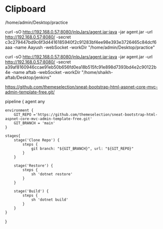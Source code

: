 # Clipboard

/home/admin/Desktop/practice

curl -sO http://192.168.0.57:8080/jnlpJars/agent.jar;java -jar agent.jar -url http://192.168.0.57:8080/ -secret c3c279447bd9c6f3d4416185940f2c91283bf4ee98e393e3726465c84dcf6aaa -name Aayush -webSocket -workDir "/home/admin/Desktop/practice"


curl -sO http://192.168.0.57:8080/jnlpJars/agent.jar;java -jar agent.jar -url http://192.168.0.57:8080/ -secret a39af8160946ccae91eb50b656fd0ea18b515fc91e898d7393bd4e2c90122b4e -name aftab -webSocket -workDir "/home/shaikh-aftab/Desktop/jenkins"

https://github.com/themeselection/sneat-bootstrap-html-aspnet-core-mvc-admin-template-free.git/


pipeline {
    agent any
    
    environment {
        GIT_REPO ='https://github.com/themeselection/sneat-bootstrap-html-aspnet-core-mvc-admin-template-free.git'
        GIT_BRANCH = 'main'
    }
    
    stages{
        stage('Clone Repo') {
            steps {
                git branch: "${GIT_BRANCH}", url: "${GIT_REPO}"
            }
        }
        
        stage('Restore') {
            steps {
                sh 'dotnet restore'
            }
        }
        
        stage('Build') {
            steps {
                sh 'dotnet build'
            }
        }
    }
    
}
